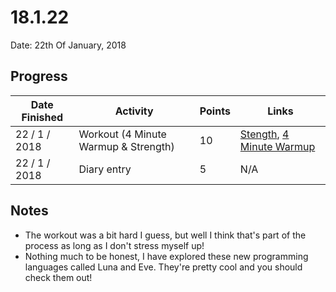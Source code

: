 # 18.1.22

Date: 22th Of January, 2018

## Progress

| Date Finished | Activity | Points | Links |
| ------------- | -------- | ------ | ----- |
| 22 / 1 / 2018 | Workout (4 Minute Warmup & Strength) | 10 | [Stength](https://darebee.com/programs/foundation-program.html?showall=&start=15), [4 Minute Warmup](https://darebee.com/workouts/4-minute-warmup-workout.html) |
| 22 / 1 / 2018 | Diary entry | 5 | N/A |

## Notes 
- The workout was a bit hard I guess, but well I think that's part of the process as long as I don't stress myself up!
- Nothing much to be honest, I have explored these new programming languages called Luna and Eve. They're pretty cool and you should check them out!

